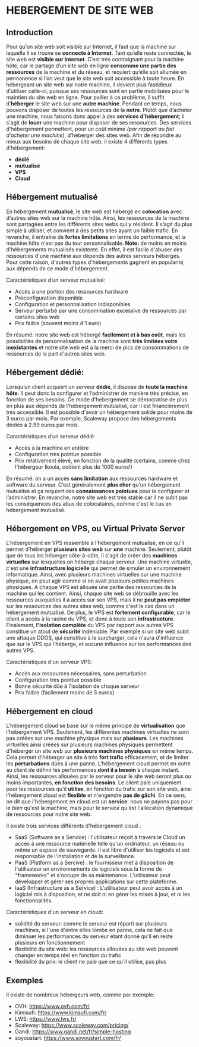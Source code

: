 # HEBERGEMENT DE SITE WEB

## Introduction

Pour qu’un site web soit visible sur Internet, il faut que la machine sur laquelle il se trouve se __connecte à Internet__. Tant qu’elle reste connectée, le site web est __visible sur Internet__.
C’est très contraignant pour la machine hôte, car le partage d’un site web en ligne __consomme une partie des ressources__ de la machine et du réseau, et requiert qu’elle soit allumée en permanence si l’on veut que le site web soit accessible à toute heure.
En hébergeant un site web sur notre machine, il devient plus fastidieux d’utiliser celle-ci, puisque ses ressources sont en partie mobilisées pour le maintien du site web en ligne.
Pour pallier à ce problème, il suffit d’__héberger__ le site web sur une __autre machine__. Pendant ce temps, nous pouvons disposer de toutes les ressources de la __notre__.
Plutôt que d’acheter une machine, nous faisons donc appel à des __services d’hébergement__; il s'agit de __louer__ une machine pour disposer de ses ressources. Des services d’hébergement permettent, pour un coût minime _(par rapport au fait d’acheter une machine)_, d’héberger des sites web.
Afin de répondre au mieux aux besoins de chaque site web, il existe 4 différents types d’hébergement:

- __dédié__
- __mutualisé__
- __VPS__
- __Cloud__

## Hébergement mutualisé

En hébergement __mutualisé__, le site web est hébergé en __colocation__ avec d’autres sites web sur la machine hôte. Ainsi, les ressources de la machine sont partagées entre les différents sites webs qui y résident. Il s’agit du plus simple à utiliser, et convient à des petits sites ayant un faible trafic. En revanche, il entraîne de __fortes limitations__ en terme de performance, et la machine hôte n'est pas du tout personnalisable.
__Note:__ de moins en moins d'hébergements mutualisés existente. En effet, il est facile d'abuser des ressources d'une machine aux dépends des autres serveurs hébergés. Pour cette raison, d'autres types d'hébergements gagnent en popularité, aux dépends de ce mode d'hébergement.

Caractéristiques d’un serveur mutualisé:
- Accès à une portion des ressources hardware
- Préconfiguration disponible
- Configuration et personnalisation indisponibles
- Serveur perturbé par une consommation excessive de ressources par certains sites web
- Prix faible (souvent moins d'1 euro)

En résumé: notre site web est hébergé __facilement et à bas coût__, mais les possibilités de personnalisation de la machine sont __très limitées voire inexistantes__ et notre site web est à la merci de pics de consommations de ressources de la part d'autres sites web.

## Hébergement dédié:

Lorsqu’un client acquiert un serveur __dédié__, il dispose de __toute la machine hôte__. Il peut donc la configurer et l’administrer de manière très précise, en fonction de ses besoins. Ce mode d'hebergement se démocratise de plus en plus aux dépends de l'hébergement mutualisé, car il est financièrement très accessible. Il est possible d'avoir un hébergement solide pour moins de 3 euros par mois. Par exemple, Scaleway propose des hébergements dédiés à 2.99 euros par mois.

Caractéristiques d’un serveur dédié:
- Accès à la machine en entière
- Configuration très pointue possible
- Prix relativement élevé, en fonction de la qualité (certains, comme chez l'hébergeur Ikoula, coûtent plus de 1000 euros!)

En résumé: on a un accès __sans limitation__ aux ressources hardware et software du serveur. C’est généralement __plus cher__ qu'un hébergement mutualisé et ça requiert des __connaissances pointues__ pour le configurer et l’administrer. En revanche, notre site web est très stable car il ne subit pas les conséquences des abus de colocataires, comme c'est le cas en hébergement mutualisé.

## Hébergement en VPS, ou Virtual Private Server

L'hébergement en VPS ressemble à l'hébergement mutualisé, en ce qu'il permet d'héberger __plusieurs sites web__ sur __une__ machine. Seulement, plutôt que de tous les héberger côte-à-côte, il s'agit de créer des __machines virtuelles__ sur lesquelles on héberge chaque serveur. Une machine virtuelle, c'est une __infrastructure logicielle__ qui permet de simuler un environnement informatique. Ainsi, avec plusieurs machines virtuelles sur une machine physique, on peut agir comme si on avait plusieurs petites machines physiques.
A chaque VPS est allouée une partie des ressources de la machine qui les contient. Ainsi, chaque site web se débrouille avec les ressources auxquelles il a accès sur son VPS, mais il ne __peut pas empiéter__ sur les ressources des autres sites web, comme c'est le cas dans un hébergement mutualisé.
De plus, le VPS est __fortement configurable__, car le client a accès à la racine du VPS, et donc à toute son __infrastructure__.
Finalement, __l'isolation complète__ du VPS par rapport aux autres VPS constitue un atout de __sécurité__ indéniable. Par exemple si un site web subit une attaque DDOS, qui constitue à le surcharger, cela n'aura d'influence que sur le VPS qui l'héberge, et aucune influence sur les performances des autres VPS.

Caractéristiques d'un serveur VPS:
- Accès aux ressources nécessaires, sans perturbation
- Configuration très pointue possible
- Bonne sécurité dûe à l'isolation de chaque serveur
- Prix faible (facilement moins de 3 euros)

## Hébergement en cloud

L'hébergement cloud se base sur le même principe de __virtualisation__ que l'hébergement VPS. Seulement, les différentes machines virtuelles ne sont pas créées sur une machine physique mais sur __plusieurs__. Les machines virtuelles ainsi créées sur plusieurs machines physiques permettent d'héberger un site web sur __plusieurs machines physiques__ en même temps. Cela permet d'héberger un site à très __fort trafic__ efficacement, et de limiter les __perturbations__ dûes à une panne.
L'hébergement cloud permet en outre au client de définir les performances __dont il a besoin__ à chaque instant. Ainsi, les ressources allouées par le serveur pour le site web seront plus ou moins importantes, __en fonction des besoins__. Le client paie uniquement pour les ressources qu'il __utilise__, en fonction du trafic sur son site web, ainsi l'hébergement cloud est __flexible__ et n'engendre __pas de gâchi__. En ce sens, on dit que l'hébergement en cloud est un __service__: nous ne payons pas pour le _bien_ qu'est la machine, mais pour le _service_ qu'est l'allocation dynamique de ressources pour notre site web.

Il existe trois services différents d'hébergement cloud :
- SaaS (Software as a Service) : l'utilisateur reçoit à travers le Cloud un accès à une ressource matérielle telle qu'un ordinateur, un réseau ou même un espace de sauvegarde. Il est libre d'utiliser les logiciels et est responsable de l'installation et de la surveillance.
- PaaS (Platform as a Sercive) : le fournisseur met à disposition de l'utilisateur un environnements de logiciels sous la forme de "frameworks" et s'occupe de sa maintenance. L'utilisateur peut développer et gérer ses propres applications sur cette plateforme.
- IaaS (Infrastructure as a Service) : L'utilisateur peut avoir accès à un logiciel mis à disposition, et ne doit ni en gérer les mises à jour, et ni les fonctionnalités.

Caractéristiques d'un serveur en cloud:
- solidité du serveur: comme le serveur est réparti sur plusieurs machines, si l'une d'entre elles tombe en panne, cela ne fait que diminuer les performances du serveur étant donné qu'il en reste plusieurs en fonctionnement
- flexibilité du site web: les ressources allouées au site web peuvent changer en temps réel en fonction du trafic
- flexibilité du prix: le client ne paie que ce qu'il utilise, pas plus

## Exemples

Il existe de nombreux hébergeurs web, comme par exemple:
- OVH: https://www.ovh.com/fr/
- Kimisufi: https://www.kimsufi.com/fr/
- LWS: https://www.lws.fr/
- Scaleway: https://www.scaleway.com/pricing/
- Gandi: https://www.gandi.net/fr/simple-hosting
- soyoustart: https://www.soyoustart.com/fr/
